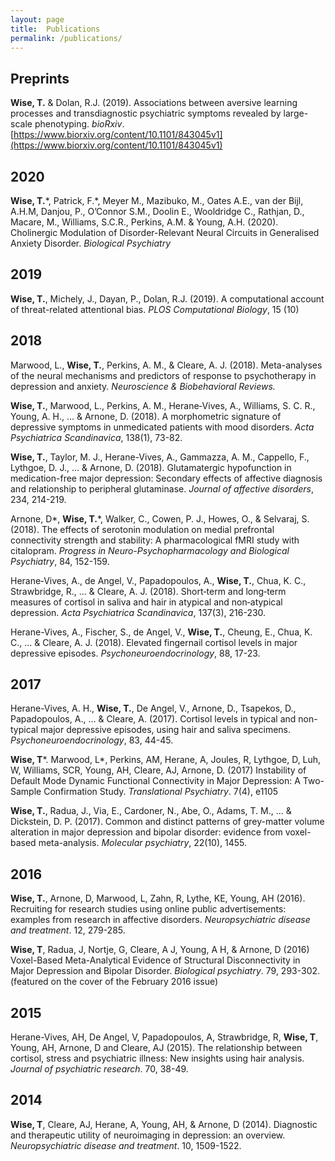 ```yaml
---
layout: page
title:  Publications
permalink: /publications/
---
```


## Preprints

**Wise, T.** & Dolan, R.J. (2019). Associations between aversive learning processes and transdiagnostic psychiatric symptoms revealed by large-scale phenotyping. _bioRxiv_. [https://www.biorxiv.org/content/10.1101/843045v1](https://www.biorxiv.org/content/10.1101/843045v1)

## 2020

**Wise, T.**\*, Patrick, F.*, Meyer M., Mazibuko, M., Oates A.E., van der Bijl, A.H.M, Danjou, P., O’Connor S.M., Doolin E., Wooldridge C., Rathjan, D., Macare, M., Williams, S.C.R., Perkins, A.M. & Young, A.H. (2020). Cholinergic Modulation of Disorder-Relevant Neural Circuits in Generalised Anxiety Disorder. _Biological Psychiatry_

## 2019

**Wise, T.**, Michely, J., Dayan, P., Dolan, R.J. (2019). A computational account of threat-related attentional bias. _PLOS Computational Biology_, 15 (10)

## 2018

Marwood, L., **Wise, T.**, Perkins, A. M., & Cleare, A. J. (2018). Meta-analyses of the neural mechanisms and predictors of response to psychotherapy in depression and anxiety. _Neuroscience & Biobehavioral Reviews._

**Wise, T.**, Marwood, L., Perkins, A. M., Herane‐Vives, A., Williams, S. C. R., Young, A. H., … & Arnone, D. (2018). A morphometric signature of depressive symptoms in unmedicated patients with mood disorders. _Acta Psychiatrica Scandinavica_, 138(1), 73-82.

**Wise, T.**, Taylor, M. J., Herane-Vives, A., Gammazza, A. M., Cappello, F., Lythgoe, D. J., … & Arnone, D. (2018). Glutamatergic hypofunction in medication-free major depression: Secondary effects of affective diagnosis and relationship to peripheral glutaminase. _Journal of affective disorders_, 234, 214-219.

Arnone, D*, **Wise, T.***, Walker, C., Cowen, P. J., Howes, O., & Selvaraj, S. (2018). The effects of serotonin modulation on medial prefrontal connectivity strength and stability: A pharmacological fMRI study with citalopram. _Progress in Neuro-Psychopharmacology and Biological Psychiatry_, 84, 152-159.

Herane‐Vives, A., de Angel, V., Papadopoulos, A., **Wise, T.**, Chua, K. C., Strawbridge, R., … & Cleare, A. J. (2018). Short‐term and long‐term measures of cortisol in saliva and hair in atypical and non‐atypical depression. _Acta Psychiatrica Scandinavica_, 137(3), 216-230.

Herane-Vives, A., Fischer, S., de Angel, V., **Wise, T.**, Cheung, E., Chua, K. C., … & Cleare, A. J. (2018). Elevated fingernail cortisol levels in major depressive episodes. _Psychoneuroendocrinology_, 88, 17-23.

## 2017

Herane-Vives, A. H., **Wise, T.**, De Angel, V., Arnone, D., Tsapekos, D., Papadopoulos, A., … & Cleare, A. (2017). Cortisol levels in typical and non-typical major depressive episodes, using hair and saliva specimens. _Psychoneuroendocrinology_, 83, 44-45.

**Wise, T***. Marwood, L*, Perkins, AM, Herane, A, Joules, R, Lythgoe, D, Luh, W, Williams, SCR, Young, AH, Cleare, AJ, Arnone, D. (2017) Instability of Default Mode Dynamic Functional Connectivity in Major Depression: A Two-Sample Confirmation Study. _Translational Psychiatry_. 7(4), e1105

**Wise, T.**, Radua, J., Via, E., Cardoner, N., Abe, O., Adams, T. M., … & Dickstein, D. P. (2017). Common and distinct patterns of grey-matter volume alteration in major depression and bipolar disorder: evidence from voxel-based meta-analysis. _Molecular psychiatry_, 22(10), 1455.

## 2016

**Wise, T.**, Arnone, D, Marwood, L, Zahn, R, Lythe, KE, Young, AH (2016). Recruiting for research studies using online public advertisements: examples from research in affective disorders. _Neuropsychiatric disease and treatment_. 12, 279-285.

**Wise, T**, Radua, J, Nortje, G, Cleare, A J, Young, A H, & Arnone, D (2016) Voxel-Based Meta-Analytical Evidence of Structural Disconnectivity in Major Depression and Bipolar Disorder. _Biological psychiatry_. 79, 293-302. (featured on the cover of the February 2016 issue)

## 2015

Herane-Vives, AH, De Angel, V, Papadopoulos, A, Strawbridge, R, **Wise, T**, Young, AH, Arnone, D and Cleare, AJ (2015). The relationship between cortisol, stress and psychiatric illness: New insights using hair analysis. _Journal of psychiatric research_. 70, 38-49.

## 2014

**Wise, T**, Cleare, AJ, Herane, A, Young, AH, & Arnone, D (2014). Diagnostic and therapeutic utility of neuroimaging in depression: an overview. _Neuropsychiatric disease and treatment_. 10, 1509-1522.
